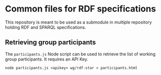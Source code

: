 
# Common files for RDF specifications

This repository is meant to be used as a submodule in multiple repository holding RDF and SPARQL specifications.

## Retrieving group participants

The `participants.js` Node script can be used to retrieve the list of working group participants. It requires an API Key.

    node participants.js <apikey> wg/rdf-star > participants.html
